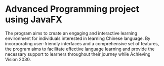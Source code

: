 # Advanced Programming project using JavaFX
The program aims to create an engaging and interactive learning environment for individuals interested in learning Chinese language.
By incorporating user-friendly interfaces and a comprehensive set of features, 
the program aims to facilitate effective language learning and provide the necessary support to learners throughout their journey while Achieving Vision 2030.
